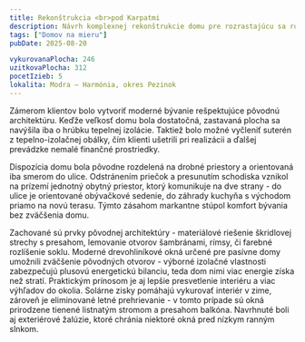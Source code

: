 ```yaml
---
title: Rekonštrukcia <br>pod Karpatmi
description: Návrh komplexnej rekonštrukcie domu pre rozrastajúcu sa rodinu, ktorá kladie dôraz na ekológiu. Projekt sme zastrešovali od architektonickej štúdie, cez podklady pre úrady, až po podrobnú realizačnú dokumentáciu a autorský dozor na stavbe. Ide o jedinečný projekt, v ktorom sa rekonštrukciou podarilo znížiť potrebu tepla na vykurovanie na nižšie hodnoty, než definujú pasívny štandard pre novostavby. Klienti v tohtoročnej sezóne minuli na všetku prevádzku domu do 120 eur mesačne, čo je položka porovnateľná s dvojizbovým bytom.
tags: ["Domov na mieru"]
pubDate: 2025-08-20

vykurovanaPlocha: 246
uzitkovaPlocha: 312
pocetIzieb: 5
lokalita: Modra – Harmónia, okres Pezinok
---
```


Zámerom klientov bolo vytvoriť moderné bývanie rešpektujúce pôvodnú architektúru. Keďže veľkosť domu bola dostatočná, zastavaná plocha sa navýšila iba o hrúbku tepelnej izolácie. Taktiež bolo možné vyčleniť suterén z tepelno-izolačnej obálky, čím klienti ušetrili pri realizácii a ďalšej prevádzke nemalé finančné prostriedky.

Dispozícia domu bola pôvodne rozdelená na drobné priestory a orientovaná iba smerom do ulice. Odstránením priečok a presunutím schodiska vznikol na prízemí jednotný obytný priestor, ktorý komunikuje na dve strany - do ulice je orientované obývačkové sedenie, do záhrady kuchyňa s východom priamo na novú terasu. Týmto zásahom markantne stúpol komfort bývania bez zväčšenia domu.

Zachované sú prvky pôvodnej architektúry - materiálové riešenie škridlovej strechy s presahom, lemovanie otvorov šambránami, rímsy, či farebné rozlíšenie soklu. Moderné drevohliníkové okná určené pre pasívne domy umožnili zväčšenie pôvodných otvorov - výborné izolačné vlastnosti zabezpečujú plusovú energetickú bilanciu, teda dom nimi viac energie získa než stratí. Praktickým prínosom je aj lepšie presvetlenie interiéru a viac výhľadov do okolia. Solárne zisky pomáhajú vykurovať interiér v zime, zároveň je eliminované letné prehrievanie - v tomto prípade sú okná prirodzene tienené listnatým stromom a presahom balkóna. Navrhnuté boli aj exteriérové žalúzie, ktoré chránia niektoré okná pred nízkym ranným slnkom.


